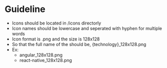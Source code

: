 # Guideline

* Icons should be located in /icons directorly
* Icon names should be lowercase and seperated with hyphen for multiple words
* Icon format is .png and the size is 128x128
* So that the full name of the should be, {technology}_128x128.png
* Ex:
  * angular_128x128.png
  * react-native_128x128.png
